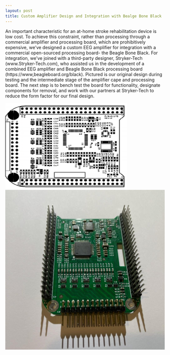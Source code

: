```yaml
---
layout: post
title: Custom Amplifier Design and Integration with Bealge Bone Black
---
```


<p>An important characteristic for an at-home stroke rehabilitation device is low cost. To achieve this constraint, rather than processing through a commercial amplifier and processing board, which are prohibitively expensive, we’ve designed a custom EEG amplifier for integration with a commercial open-sourced processing board- the Beagle Bone Black. For integration, we’ve joined with a third-party designer, Stryker-Tech (www.Stryker-Tech.com), who assisted us in the development of a combined EEG amplifier and Beagle Bone Black processing board (https://www,beagleboard.org/black). Pictured is our original design during testing and the intermediate stage of the amplifier cape and processing board. The next step is to bench test the board for functionality, designate components for removal, and work with our partners at Stryker-Tech to reduce the form factor for our final design.</p>

<img src="/photos/design.png">
<img src="/photos/custom_board.JPG">

